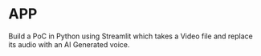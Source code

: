# APP
Build a PoC in Python using Streamlit which takes a Video file and replace its audio with an AI Generated voice.
